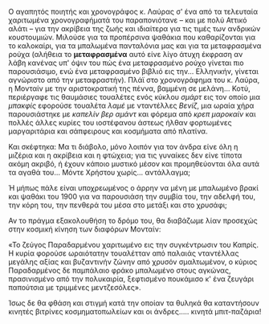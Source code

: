 Ο αγαπητός ποιητής και χρονογράφος κ. Λαύρας σ' ένα από τα τελευταία χαριτωμένα χρονογραφήματά του παραπονιότανε &ndash;
και με πολύ Αττικό αλάτι &ndash; για την ακρίβεια της ζωής και ιδιαίτερα για τις τιμές των ανδρικών κουστουμιών. Μιλούσε
για τα προπέρσινα ψαθάκια που καθαρίζονται για το καλοκαίρι, για τα μπαλωμένα πανταλόνια μας και για τα μεταφρασμένα
ρούχα (αλήθεια το **μεταφρασμένα** αυτό είνε λίγο άτυχη έκφραση αν λάβη κανένας υπ' όψιν του πώς ένα μεταφρασμένο ρούχο
γίνεται πιο παρουσιάσιμο, ενώ ένα μεταφρασμένο βιβλιό εις την... Ελληνικήν, γίνεται αγνώριστο από την μεταφραστήν). Πλάϊ
στο χρονογράφημα του κ. Λαύρα, η Μονταίν με την αριστοκρατική της πέννα, βαμμένη σε μελάνη... Κοτύ, περιέργαφε τις
θαυμάσιες τουαλέτες ενός κύκλου *σμάρτ* εις τον οποίο μια *μπακφίς* εφορούσε τουαλέτα *λαμέ* με νταντέλλες *Βενίζ*, μια
ωραία χήρα παρουσιάστηκε με *καπελίν βερ αμάντ* και φόρεμα από *κρεπ μαροκαίν* και πολλές άλλες κυρίες του ιοστέφανου
άστεως ήλθαν φορτωμένες μαργαριτάρια και σάπφειρους και κοσμήματα από πλατίνα.

Και σκέφτηκα: Μα τι διάβολο, μόνο λοιπόν για τον άνδρα είνε όλη η μιζέρια και η ακρίβεια και η φτώχεια; για τις γυναίκες
δεν είνε τίποτα ακόμη ακριβό, ή έχουν κάποιο μυστικό μέσον και προμηθεύονται όλα αυτά τα αγαθά του... Μόντε Χρήστου
χωρίς... αντάλλαγμα;

Ή μήπως πάλε είναι υποχρεωμένος ο άρρην να μένη με μπαλωμένο βρακί και ψαθάκι του 1900 για να παρουσιάση την συμβία του,
την αδελφή του, την κόρη του, την πενθερά του μέσα στο μετάξι και στο χρυσάφι;

Αν το πράγμα εξακολουθήση το δρόμο του, θα διαβάζωμε λίαν προσεχώς στην κοσμική κίνηση των διαφόρων Μονταίν:

«Το ζεύγος Παραδαρμένου χαριτωμένο εις την συγκέντρωσιν του Καπρίς. Η κυρία φορούσε ωραιότατην τουαλέτταν από παλαιάς
νταντέλλας μεγάλης αξίας και βυζαντινήν ζώνην από χρυσόν σμαλτωμένον, ο κύριος Παραδαρμένος δε παμπάλαιο φράκο μπαλωμένο
στους αγκώνας, πρασινισμένο από την πολυκαιρία, ξεφτισμένο πουκάμισο κ' ένα ζευγάρι παπούτσια με τριμμένες μεντζεσόλες».

Ίσως δε θα φθάση και στιγμή κατά την οποίαν τα θυληκά θα καταντήσουν κινητές βιτρίνες κοσμηματοπωλείων και οι
άνδρες..... κινητά μπιτ-παζάρια!
